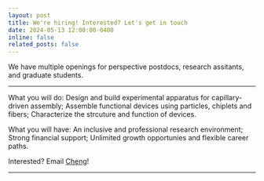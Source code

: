 ```yaml
---
layout: post
title: We're hiring! Interested? Let's get in touch
date: 2024-05-13 12:00:00-0400
inline: false
related_posts: false
---
```


We have multiple openings for perspective postdocs, research assitants, and graduate students. 

---

What you will do:
Design and build experimental apparatus for capillary-driven assembly;
Assemble functional devices using particles, chiplets and fibers;
Characterize the strcuture and function of devices.

What you will have:
An inclusive and professional research environment;
Strong financial support;
Unlimited growth opportunies and flexible career paths.

Interested? Email [Cheng](mailto:czeng2024@sinano.ac.cn)!

---


